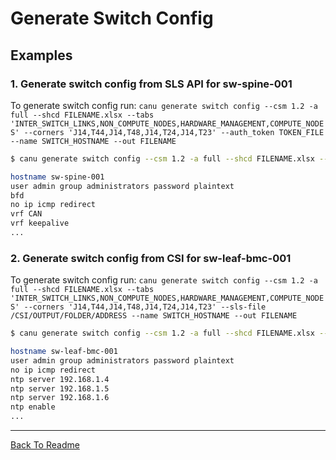 # Generate Switch Config

## Examples

### 1. Generate switch config from SLS API for sw-spine-001

To generate switch config run: `canu generate switch config --csm 1.2 -a full --shcd FILENAME.xlsx --tabs 'INTER_SWITCH_LINKS,NON_COMPUTE_NODES,HARDWARE_MANAGEMENT,COMPUTE_NODES' --corners 'J14,T44,J14,T48,J14,T24,J14,T23' --auth_token TOKEN_FILE --name SWITCH_HOSTNAME --out FILENAME`

```bash
$ canu generate switch config --csm 1.2 -a full --shcd FILENAME.xlsx --tabs INTER_SWITCH_LINKS,NON_COMPUTE_NODES,HARDWARE_MANAGEMENT,COMPUTE_NODES --corners J14,T44,J14,T48,J14,T24,J14,T23 --auth_token TOKEN_FILE --name sw-spine-001

hostname sw-spine-001
user admin group administrators password plaintext
bfd
no ip icmp redirect
vrf CAN
vrf keepalive
...

```

### 2. Generate switch config from CSI for sw-leaf-bmc-001

To generate switch config run: `canu generate switch config --csm 1.2 -a full --shcd FILENAME.xlsx --tabs 'INTER_SWITCH_LINKS,NON_COMPUTE_NODES,HARDWARE_MANAGEMENT,COMPUTE_NODES' --corners 'J14,T44,J14,T48,J14,T24,J14,T23' --sls-file /CSI/OUTPUT/FOLDER/ADDRESS --name SWITCH_HOSTNAME --out FILENAME`

```bash
$ canu generate switch config --csm 1.2 -a full --shcd FILENAME.xlsx --tabs INTER_SWITCH_LINKS,NON_COMPUTE_NODES,HARDWARE_MANAGEMENT,COMPUTE_NODES --corners J14,T44,J14,T48,J14,T24,J14,T23 --sls-file /CSI/OUTPUT/FOLDER/ADDRESS --name sw-leaf-bmc-001

hostname sw-leaf-bmc-001
user admin group administrators password plaintext
no ip icmp redirect
ntp server 192.168.1.4
ntp server 192.168.1.5
ntp server 192.168.1.6
ntp enable
...

```


---

<a href="/readme.md">Back To Readme</a><br>
